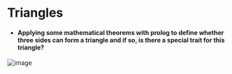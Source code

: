 # Triangles
- #### Applying some mathematical theorems with prolog to define whether three sides can form a triangle and if so, is there a special trait for this triangle?

![image](https://user-images.githubusercontent.com/90464702/205962255-c6b43586-b275-4f3e-a2c5-536f4cbefe6c.png)
